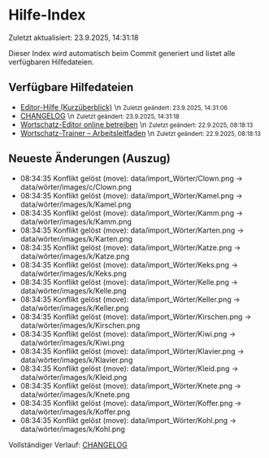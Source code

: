 # Hilfe-Index

Zuletzt aktualisiert: 23.9.2025, 14:31:18

Dieser Index wird automatisch beim Commit generiert und listet alle verfügbaren Hilfedateien.

## Verfügbare Hilfedateien

- [Editor-Hilfe (Kurzüberblick)](editor-hilfe.md)  \n  <small>Zuletzt geändert: 23.9.2025, 14:31:06</small>
- [CHANGELOG](CHANGELOG.md)  \n  <small>Zuletzt geändert: 23.9.2025, 14:31:18</small>
- [Wortschatz-Editor online betreiben](DEPLOYMENT.md)  \n  <small>Zuletzt geändert: 22.9.2025, 08:18:13</small>
- [Wortschatz-Trainer – Arbeitsleitfaden](CONTRIBUTING.md)  \n  <small>Zuletzt geändert: 22.9.2025, 08:18:13</small>

## Neueste Änderungen (Auszug)

- 08:34:35 Konflikt gelöst (move): data/import_Wörter/Clown.png -> data/wörter/images/c/Clown.png
- 08:34:35 Konflikt gelöst (move): data/import_Wörter/Kamel.png -> data/wörter/images/k/Kamel.png
- 08:34:35 Konflikt gelöst (move): data/import_Wörter/Kamm.png -> data/wörter/images/k/Kamm.png
- 08:34:35 Konflikt gelöst (move): data/import_Wörter/Karten.png -> data/wörter/images/k/Karten.png
- 08:34:35 Konflikt gelöst (move): data/import_Wörter/Katze.png -> data/wörter/images/k/Katze.png
- 08:34:35 Konflikt gelöst (move): data/import_Wörter/Keks.png -> data/wörter/images/k/Keks.png
- 08:34:35 Konflikt gelöst (move): data/import_Wörter/Kelle.png -> data/wörter/images/k/Kelle.png
- 08:34:35 Konflikt gelöst (move): data/import_Wörter/Keller.png -> data/wörter/images/k/Keller.png
- 08:34:35 Konflikt gelöst (move): data/import_Wörter/Kirschen.png -> data/wörter/images/k/Kirschen.png
- 08:34:35 Konflikt gelöst (move): data/import_Wörter/Kiwi.png -> data/wörter/images/k/Kiwi.png
- 08:34:35 Konflikt gelöst (move): data/import_Wörter/Klavier.png -> data/wörter/images/k/Klavier.png
- 08:34:35 Konflikt gelöst (move): data/import_Wörter/Kleid.png -> data/wörter/images/k/Kleid.png
- 08:34:35 Konflikt gelöst (move): data/import_Wörter/Knete.png -> data/wörter/images/k/Knete.png
- 08:34:35 Konflikt gelöst (move): data/import_Wörter/Koffer.png -> data/wörter/images/k/Koffer.png
- 08:34:35 Konflikt gelöst (move): data/import_Wörter/Kohl.png -> data/wörter/images/k/Kohl.png

Vollständiger Verlauf: [CHANGELOG](CHANGELOG.md)
